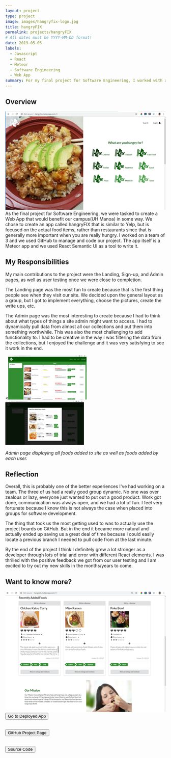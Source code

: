 ```yaml
---
layout: project
type: project
image: images/hangryfix-logo.jpg
title: hangryFIX
permalink: projects/hangryFIX
# All dates must be YYYY-MM-DD format!
date: 2019-05-05
labels:
  - Javascript
  - React
  - Meteor
  - Software Engineering
  - Web App
summary: For my final project for Software Engineering, I worked with a team to develop a Web App that would help alleviate hangriness on UH Manoa's campus.
---
```



## Overview
 <img class="ui medium left floated image" src="../images/hf-landing.png">
As the final project for Software Engineering, we were tasked to create a Web App that would benefit our campus(UH Manoa) in some way.  We chose to create an app called hangryFIX that is similar to Yelp, but is focused on the actual food items, rather than restaurants since that is generally more important when you are really hungry.  I worked on a team of 3 and we used GitHub to manage and code our project.  The app itself is a Meteor app and we used React Semantic UI as a tool to write it.

## My Responsibilities

My main contributions to the project were the Landing, Sign-up, and Admin pages, as well as user testing once we were close to completion.

The Landing page was the most fun to create because that is the first thing people see when they visit our site.  We decided upon the general layout as a group, but I got to implement everything, choose the pictures, create the write ups, etc.

The Admin page was the most interesting to create because I had to think about what types of things a site admin might want to access.  I had to dynamically pull data from almost all our collections and put them into something worthwhile.  This was also the most challenging to add functionality to.  I had to be creative in the way I was filtering the data from the collections, but I enjoyed the challenge and it was very satisfying to see it work in the end.

<div class="ui images">
  <<img class="ui image" src="../images/hf-admin.png" width="49%">
   <img class="ui image" src="../images/hf-admin2a.png" width="49%">
</div>

*Admin page displaying all foods added to site as well as foods added by each user.*

## Reflection
Overall, this is probably one of the better experiences I've had working on a team.  The three of us had a really good group dynamic.  No one was over zealous or lazy, everyone just wanted to put out a good product.  Work got done, communication was always open, and we had a lot of fun.  I feel very fortunate because I know this is not always the case when placed into groups for software development.  

The thing that took us the most getting used to was to actually use the project boards on GitHub.  But in the end it became more natural and actually ended up saving us a great deal of time because I could easily locate a previous branch I needed to pull code from at the last minute.


By the end of the project I think I definitely grew a lot stronger as a developer through lots of trial and error with different React elements.  I was thrilled with the positive feedback we got from our user testing and I am excited to try out my new skills in the months/years to come.


## Want to know more?

<img class="ui medium right floated image" src="../images/hf-landing2.png">
<a href="http://hangryfix.meteorapp.com/#/"><button>Go to Deployed App</button></a>
<br>
<br>

<a href="https://hangryfix.github.io/"><button>GitHub Project Page</button></a>
<br>
<br>

<a href="https://github.com/hangryfix/hangryfix"><button>Source Code</button></a>


